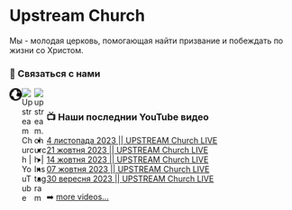 # Upstream Church

Мы - молодая церковь, помогающая найти призвание и побеждать по жизни со Христом.

### 👥 Связаться с нами

[<img align="left" alt="upstream.life" width="22px" src="https://raw.githubusercontent.com/iconic/open-iconic/master/svg/globe.svg" />][website]
[<img align="left" alt="UpstreamChurch | YouTube" width="22px" src="https://cdn.jsdelivr.net/npm/simple-icons@v3/icons/youtube.svg" />][youtube]
[<img align="left" alt="upstream.church | Instagram" width="22px" src="https://cdn.jsdelivr.net/npm/simple-icons@v3/icons/instagram.svg" />][instagram]

<br />

### 📺 Наши последнии YouTube видео
<!-- YOUTUBE:START -->
- [4 листопада 2023 || UPSTREAM Church LIVE](https://www.youtube.com/watch?v=4qUJi6-fhWg)
- [21 жовтня 2023 || UPSTREAM Church LIVE](https://www.youtube.com/watch?v=iOW3zgZ8ooI)
- [14 жовтня 2023 || UPSTREAM Church LIVE](https://www.youtube.com/watch?v=FxzIMinybQ4)
- [07 жовтня 2023 || UPSTREAM Church LIVE](https://www.youtube.com/watch?v=dPHnk2NsPBE)
- [30 вересня 2023 || UPSTREAM Church LIVE](https://www.youtube.com/watch?v=BAvVqPFUofA)
<!-- YOUTUBE:END -->

➡️ [more videos...](https://youtube.com/UpstreamChurch)

[website]: https://upstream.life/
[youtube]: https://youtube.com/UpstreamChurch
[instagram]: https://www.instagram.com/upstream.church
